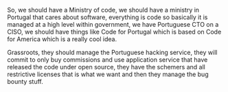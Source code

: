 So, we should have a Ministry of code, we should have a ministry in Portugal that cares about software, everything is code so basically it is managed at a high level within government, we have Portuguese CTO on a CISO, we should have things like Code for Portugal which is based on Code for America which is a really cool idea.

Grassroots, they should manage the Portuguese hacking service, they will commit to only buy commissions and use application service that have released the code under open source, they have the schemers and all restrictive licenses that is what we want and then they manage the bug bounty stuff.
